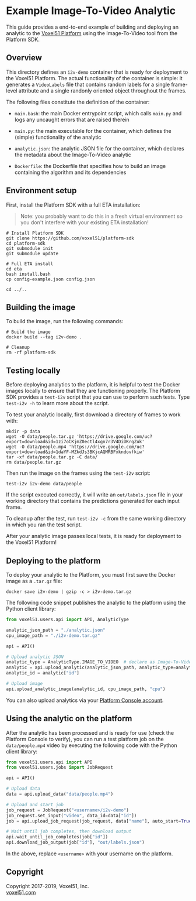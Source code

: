 # Example Image-To-Video Analytic

This guide provides a end-to-end example of building and deploying an analytic
to the [Voxel51 Platform](https://console.voxel51.com) using the
Image-To-Video tool from the Platform SDK.


## Overview

This directory defines an `i2v-demo` container that is ready for deployment
to the Voxel51 Platform. The actual functionality of the container is simple:
it generates a `VideoLabels` file that contains random labels for a single
frame-level attribute and a single randonly oriented object throughout the
frames.

The following files constitute the definition of the container:

- `main.bash`: the main Docker entrypoint script, which calls `main.py` and
logs any uncaught errors that are raised therein

- `main.py`: the main executable for the container, which defines the (simple)
functionality of the analytic

- `analytic.json`: the analytic JSON file for the container, which declares
the metadata about the Image-To-Video analytic

- `Dockerfile`: the Dockerfile that specifies how to build an image containing
the algorithm and its dependencies


## Environment setup

First, install the Platform SDK with a full ETA installation:

> Note: you probably want to do this in a fresh virtual environment so you
> don't interfere with your existing ETA installation!

```shell
# Install Platform SDK
git clone https://github.com/voxel51/platform-sdk
cd platform-sdk
git submodule init
git submodule update

# Full ETA install
cd eta
bash install.bash
cp config-example.json config.json

cd ../..
```


## Building the image

To build the image, run the following commands:

```shell
# Build the image
docker build --tag i2v-demo .

# Cleanup
rm -rf platform-sdk
```


## Testing locally

Before deploying analytics to the platform, it is helpful to test the Docker
images locally to ensure that they are functioning properly. The Platform SDK
provides a `test-i2v` script that you can use to perform such tests. Type
`test-i2v -h` to learn more about the script.

To test your analytic locally, first download a directory of frames to work
with:

```shell
mkdir -p data
wget -O data/people.tar.gz 'https://drive.google.com/uc?export=download&id=1zi7oCKjmZ0ectl4xgn7r3V4DiUKrgZuk'
wget -O data/people.mp4 'https://drive.google.com/uc?export=download&id=1daYF-MZkdJs3BKjcAQMRBFxkndovfkiw'
tar -xf data/people.tar.gz -C data/
rm data/people.tar.gz
```

Then run the image on the frames using the `test-i2v` script:

```shell
test-i2v i2v-demo data/people
```

If the script executed correctly, it will write an `out/labels.json` file in
your working directory that contains the predictions generated for each input
frame.

To cleanup after the test, run `test-i2v -c` from the same working directory in
which you ran the test script.

After your analytic image passes local tests, it is ready for deployment to
the Voxel51 Platform!


## Deploying to the platform

To deploy your analytic to the Platform, you must first save the Docker image
as a `.tar.gz` file:

```shell
docker save i2v-demo | gzip -c > i2v-demo.tar.gz
```

The following code snippet publishes the analytic to the platform using the
Python client library:

```py
from voxel51.users.api import API, AnalyticType

analytic_json_path = "./analytic.json"
cpu_image_path = "./i2v-demo.tar.gz"

api = API()

# Upload analytic JSON
analytic_type = AnalyticType.IMAGE_TO_VIDEO  # declare as Image-To-Video
analytic = api.upload_analytic(analytic_json_path, analytic_type=analytic_type)
analytic_id = analytic["id"]

# Upload image
api.upload_analytic_image(analytic_id, cpu_image_path, "cpu")
```

You can also upload analytics via your
[Platform Console account](https://console.voxel51.com).


## Using the analytic on the platform

After the analytic has been processed and is ready for use (check the Platform
Console to verify), you can run a test platform job on the `data/people.mp4`
video by executing the following code with the Python client library:

```py
from voxel51.users.api import API
from voxel51.users.jobs import JobRequest

api = API()

# Upload data
data = api.upload_data("data/people.mp4")

# Upload and start job
job_request = JobRequest("<username>/i2v-demo")
job_request.set_input("video", data_id=data["id"])
job = api.upload_job_request(job_request, data["name"], auto_start=True)

# Wait until job completes, then download output
api.wait_until_job_completes(job["id"])
api.download_job_output(job["id"], "out/labels.json")
```

In the above, replace `<username>` with your username on the platform.


## Copyright

Copyright 2017-2019, Voxel51, Inc.<br>
[voxel51.com](https://voxel51.com)
